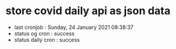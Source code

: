 # store covid daily api as json data

- last cronjob : Sunday, 24 January 2021 08:38:37
- status og cron : success
- status daily cron : success
      
      